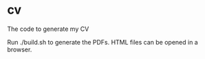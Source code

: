 # cv
The code to generate my CV

Run ./build.sh to generate the PDFs. HTML files can be opened in a browser.
